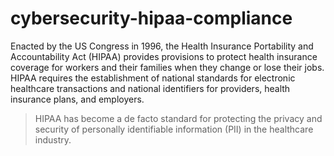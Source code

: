 # cybersecurity-hipaa-compliance

Enacted by the US Congress in 1996, the Health Insurance Portability and Accountability Act (HIPAA) provides provisions to protect health insurance coverage for workers and their families when they change or lose their jobs. HIPAA requires the establishment of national standards for electronic healthcare transactions and national identifiers for providers, health insurance plans, and employers.
> HIPAA has become a de facto standard for protecting the privacy and security of personally identifiable information (PII) in the healthcare industry.
